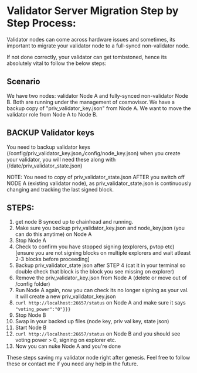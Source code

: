 
# Validator Server Migration Step by Step Process:

Validator nodes can come across hardware issues and sometimes, its important to migrate your validator node to a full-syncd non-validator node. 

If not done correctly, your validator can get tombstoned, hence its absolutely vital to follow the below steps:

## Scenario

We have two nodes: validator Node A and fully-synced non-validator Node B. Both are running under the management of cosmovisor. We have a backup copy of "priv_validator_key.json" from Node A. We want to move the validator role from Node A to Node B.

## BACKUP Validator keys

You need to backup validator keys (/config/priv_validator_key.json,/config/node_key.json) when you create your validator, you will need these along with (/date/priv_validator_state.json)

NOTE: You need to copy of priv_validator_state.json AFTER you switch off NODE A (existing validator node), as priv_validator_state.json is continuously changing and tracking the last signed block. 

## STEPS:

1. get node B synced up to chainhead and running. 
2. Make sure you backup priv_validator_key.json and node_key.json (you can do this anytime) on Node A
3. Stop Node A
4. Check to confirm you have stopped signing (explorers, pvtop etc) [ensure you are not signing blocks on multiple explorers and wait atleast 2-3 blocks before proceeding]
5. Backup priv_validator_state json after STEP 4 (cat it in your terminal so double check that block is the block you see missing on explorer)
6. Remove the priv_validator_key.json from Node A (delete or move out of /config folder)
7. Run Node A again, now you can check its no longer signing as your val. it will create a new priv_validator_key.json
8. ``curl http://localhost:26657/status``  on Node A and make sure it says ``"voting_power":"0"}}}``
9. Stop Node B
10. Swap in your backed up files (node key, priv val key, state json) 
11. Start Node B
12. ```curl http://localhost:26657/status```  on Node B and you should see voting power > 0, signing on explorer etc.
13. Now you can nuke Node A and you're done 

These steps saving my validator node right after genesis. Feel free to follow these or contact me if you need any help in the future.

